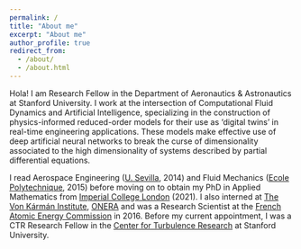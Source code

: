 ```yaml
---
permalink: /
title: "About me"
excerpt: "About me"
author_profile: true
redirect_from: 
  - /about/
  - /about.html
---
```


Hola! I am Research Fellow in the Department of Aeronautics & Astronautics at Stanford University.
I work at the intersection of Computational Fluid Dynamics and Artificial Intelligence, 
specializing in the construction of physics-informed reduced-order models for their use as ‘digital twins’ in real-time engineering applications. 
These models make effective use of deep artificial neural networks to break the curse of 
dimensionality associated to the high dimensionality of systems described by partial differential equations.

I read Aerospace Engineering ([U. Sevilla](https://www.us.es/), 2014) and Fluid Mechanics ([Ecole Polytechnique](https://www.polytechnique.edu/), 2015) before moving on to obtain my PhD in Applied Mathematics 
from [Imperial College London](https://www.imperial.ac.uk/) (2021). I also interned at [The Von Kármán Institute](https://www.vki.ac.be/), [ONERA](https://www.onera.fr/) and 
was a Research Scientist at the [French Atomic Energy Commission](https://www.cea.fr/) in 2016. Before my current appointment, I was a CTR Research Fellow 
in the [Center for Turbulence Research](https://ctr.stanford.edu/) at Stanford University.
